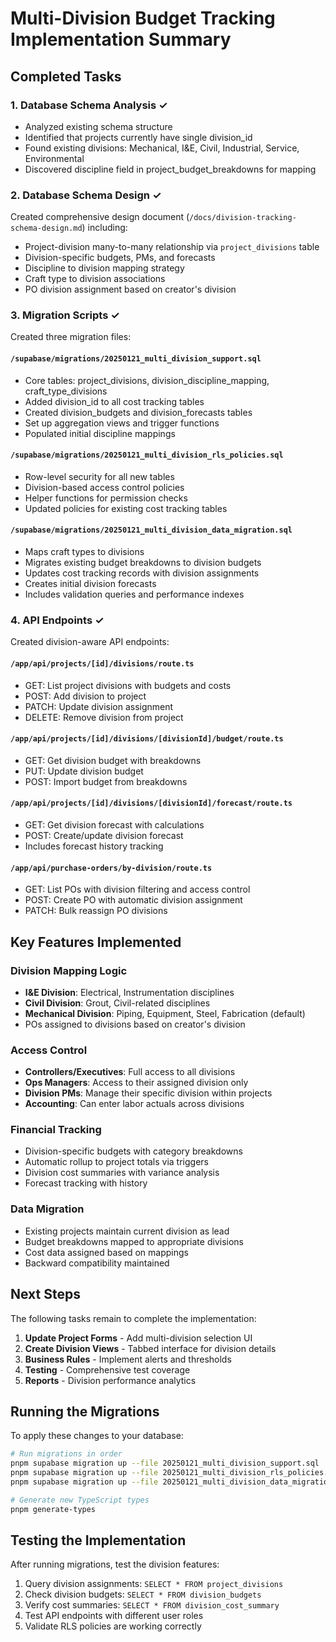 # Multi-Division Budget Tracking Implementation Summary

## Completed Tasks

### 1. Database Schema Analysis ✓
- Analyzed existing schema structure
- Identified that projects currently have single division_id
- Found existing divisions: Mechanical, I&E, Civil, Industrial, Service, Environmental
- Discovered discipline field in project_budget_breakdowns for mapping

### 2. Database Schema Design ✓
Created comprehensive design document (`/docs/division-tracking-schema-design.md`) including:
- Project-division many-to-many relationship via `project_divisions` table
- Division-specific budgets, PMs, and forecasts
- Discipline to division mapping strategy
- Craft type to division associations
- PO division assignment based on creator's division

### 3. Migration Scripts ✓
Created three migration files:

#### `/supabase/migrations/20250121_multi_division_support.sql`
- Core tables: project_divisions, division_discipline_mapping, craft_type_divisions
- Added division_id to all cost tracking tables
- Created division_budgets and division_forecasts tables
- Set up aggregation views and trigger functions
- Populated initial discipline mappings

#### `/supabase/migrations/20250121_multi_division_rls_policies.sql`
- Row-level security for all new tables
- Division-based access control policies
- Helper functions for permission checks
- Updated policies for existing cost tracking tables

#### `/supabase/migrations/20250121_multi_division_data_migration.sql`
- Maps craft types to divisions
- Migrates existing budget breakdowns to division budgets
- Updates cost tracking records with division assignments
- Creates initial division forecasts
- Includes validation queries and performance indexes

### 4. API Endpoints ✓
Created division-aware API endpoints:

#### `/app/api/projects/[id]/divisions/route.ts`
- GET: List project divisions with budgets and costs
- POST: Add division to project
- PATCH: Update division assignment
- DELETE: Remove division from project

#### `/app/api/projects/[id]/divisions/[divisionId]/budget/route.ts`
- GET: Get division budget with breakdowns
- PUT: Update division budget
- POST: Import budget from breakdowns

#### `/app/api/projects/[id]/divisions/[divisionId]/forecast/route.ts`
- GET: Get division forecast with calculations
- POST: Create/update division forecast
- Includes forecast history tracking

#### `/app/api/purchase-orders/by-division/route.ts`
- GET: List POs with division filtering and access control
- POST: Create PO with automatic division assignment
- PATCH: Bulk reassign PO divisions

## Key Features Implemented

### Division Mapping Logic
- **I&E Division**: Electrical, Instrumentation disciplines
- **Civil Division**: Grout, Civil-related disciplines  
- **Mechanical Division**: Piping, Equipment, Steel, Fabrication (default)
- POs assigned to divisions based on creator's division

### Access Control
- **Controllers/Executives**: Full access to all divisions
- **Ops Managers**: Access to their assigned division only
- **Division PMs**: Manage their specific division within projects
- **Accounting**: Can enter labor actuals across divisions

### Financial Tracking
- Division-specific budgets with category breakdowns
- Automatic rollup to project totals via triggers
- Division cost summaries with variance analysis
- Forecast tracking with history

### Data Migration
- Existing projects maintain current division as lead
- Budget breakdowns mapped to appropriate divisions
- Cost data assigned based on mappings
- Backward compatibility maintained

## Next Steps

The following tasks remain to complete the implementation:

1. **Update Project Forms** - Add multi-division selection UI
2. **Create Division Views** - Tabbed interface for division details
3. **Business Rules** - Implement alerts and thresholds
4. **Testing** - Comprehensive test coverage
5. **Reports** - Division performance analytics

## Running the Migrations

To apply these changes to your database:

```bash
# Run migrations in order
pnpm supabase migration up --file 20250121_multi_division_support.sql
pnpm supabase migration up --file 20250121_multi_division_rls_policies.sql  
pnpm supabase migration up --file 20250121_multi_division_data_migration.sql

# Generate new TypeScript types
pnpm generate-types
```

## Testing the Implementation

After running migrations, test the division features:

1. Query division assignments: `SELECT * FROM project_divisions`
2. Check division budgets: `SELECT * FROM division_budgets`
3. Verify cost summaries: `SELECT * FROM division_cost_summary`
4. Test API endpoints with different user roles
5. Validate RLS policies are working correctly
